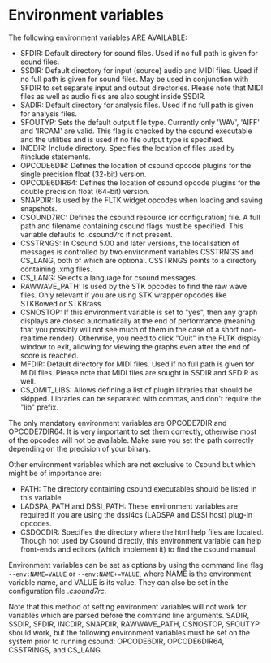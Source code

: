 # Environment variables

 The following environment variables ARE AVAILABLE:

- SFDIR: Default directory for sound files. Used if no full path is given for sound files.  
- SSDIR: Default directory for input (source) audio and MIDI files. Used if no full path is given for sound files. May be used in conjunction with SFDIR to set separate input and output directories. Please note that MIDI files as well as audio files are also sought inside SSDIR.  
- SADIR: Default directory for analysis files. Used if no full path is given for analysis files.  
- SFOUTYP: Sets the default output file type. Currently only 'WAV', 'AIFF' and 'IRCAM' are valid. This flag is checked by the csound executable and the utilities and is used if no file output type is specified.  
- INCDIR: Include directory. Specifies the location of files used by #include statements.  
- OPCODE6DIR: Defines the location of csound opcode plugins for the single precision float (32-bit) version.  
- OPCODE6DIR64: Defines the location of csound opcode plugins for the double precision float (64-bit) version.  
- SNAPDIR: Is used by the FLTK widget opcodes when loading and saving snapshots.  
- CSOUND7RC: Defines the csound resource (or configuration) file. A full path and filename containing csound flags must be specified. This variable defaults to .csound7rc if not present.  
- CSSTRNGS: In Csound 5.00 and later versions, the localisation of messages is controlled by two environment variables CSSTRNGS and CS_LANG, both of which are optional. CSSTRNGS points to a directory containing .xmg files.  
- CS_LANG: Selects a language for csound messages.  
- RAWWAVE_PATH: Is used by the STK opcodes to find the raw wave files. Only relevant if you are using STK wrapper opcodes like STKBowed or STKBrass.  
- CSNOSTOP: If this environment variable is set to "yes", then any graph displays are closed automatically at the end of performance (meaning that you possibly will not see much of them in the case of a short non-realtime render). Otherwise, you need to click "Quit" in the FLTK display window to exit, allowing for viewing the graphs even after the end of score is reached.  
- MFDIR: Default directory for MIDI files. Used if no full path is given for MIDI files. Please note that MIDI files are sought in SSDIR and SFDIR as well.  
- CS_OMIT_LIBS: Allows defining a list of plugin libraries that should be skipped. Libraries can be separated with commas, and don't require the "lib" prefix.

The only mandatory environment variables are OPCODE7DIR and OPCODE7DIR64. It is very important to set them correctly, otherwise most of the opcodes will not be available. Make sure you set the path correctly depending on the precision of your binary. 

Other environment variables which are not exclusive to Csound but which might be of importance are:

- PATH: The directory containing csound executables should be listed in this variable.  
- LADSPA_PATH and DSSI_PATH: These environment variables are required if you are using the dssi4cs (LADSPA and DSSI host) plug-in opcodes.  
- CSDOCDIR: Specifies the directory where the html help files are located. Though not used by Csound directly, this environment variable can help front-ends and editors (which implement it) to find the csound manual.

Environment variables can be set as options by using the command line flag `--env:NAME=VALUE` or `--env:NAME+=VALUE`, where NAME is the environment variable name, and VALUE is its value. They can also be set in the configuration file *.csound7rc*.

Note that this method of setting environment variables will not work for variables which are parsed before the command line arguments. SADIR, SSDIR, SFDIR, INCDIR, SNAPDIR, RAWWAVE_PATH, CSNOSTOP, SFOUTYP should work, but the following environment variables must be set on the system prior to running csound: OPCODE6DIR, OPCODE6DIR64, CSSTRINGS, and CS_LANG.
